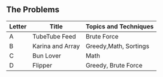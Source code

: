 ## The Problems

|  Letter | Title                     | Topics and Techniques                          |
|---------|---------------------------|-----------------------------|
|  A | TubeTube Feed            | Brute Force                       |
|  B | Karina and Array             |Greedy,Math, Sortings                        |
|  C | Bun Lover       | Math                        |
|  D | Flipper        | Greedy, Brute Force                       |
